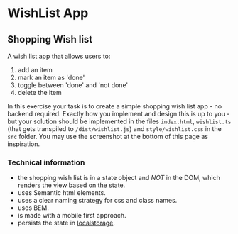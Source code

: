 # WishList App

## Shopping Wish list

A wish list app that allows users to:

1. add an item
2. mark an item as 'done'
3. toggle between 'done' and 'not done'
4. delete the item



In this exercise your task is to create a simple shopping wish list app - no backend required.
Exactly how you implement and design this is up to you - but your solution should be implemented in the files `index.html`, `wishlist.ts` (that gets transpiled to `/dist/wishlist.js`) and `style/wishlist.css` in the `src` folder. You may use the screenshot at the bottom of this page as inspiration.




### Technical information

- the shopping wish list is in a state object and _NOT_ in the DOM, which renders the view based on the state.
- uses Semantic html elements.
- uses a clear naming strategy for css and class names.
- uses BEM.
- is made with a mobile first approach.
- persists the state in [localstorage](https://developer.mozilla.org/en-US/docs/Web/API/Window/localStorage).

